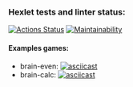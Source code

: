 ### Hexlet tests and linter status:
[![Actions Status](https://github.com/alexeylozenko/backend-project-lvl1/workflows/hexlet-check/badge.svg)](https://github.com/alexeylozenko/backend-project-lvl1/actions)
[![Maintainability](https://api.codeclimate.com/v1/badges/27d2ee47314a595dc5d0/maintainability)](https://codeclimate.com/github/alexeylozenko/backend-project-lvl1/maintainability)

#### Examples games:
* brain-even: [![asciicast](https://asciinema.org/a/401041.svg)](https://asciinema.org/a/401041)
* brain-calc: [![asciicast](https://asciinema.org/a/401271.svg)](https://asciinema.org/a/401271)